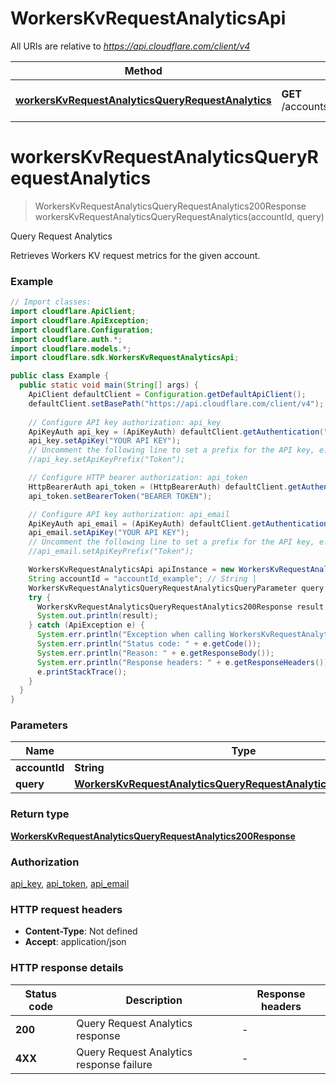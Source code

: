 # WorkersKvRequestAnalyticsApi

All URIs are relative to *https://api.cloudflare.com/client/v4*

| Method | HTTP request | Description |
|------------- | ------------- | -------------|
| [**workersKvRequestAnalyticsQueryRequestAnalytics**](WorkersKvRequestAnalyticsApi.md#workersKvRequestAnalyticsQueryRequestAnalytics) | **GET** /accounts/{account_id}/storage/analytics | Query Request Analytics |


<a id="workersKvRequestAnalyticsQueryRequestAnalytics"></a>
# **workersKvRequestAnalyticsQueryRequestAnalytics**
> WorkersKvRequestAnalyticsQueryRequestAnalytics200Response workersKvRequestAnalyticsQueryRequestAnalytics(accountId, query)

Query Request Analytics

Retrieves Workers KV request metrics for the given account.

### Example
```java
// Import classes:
import cloudflare.ApiClient;
import cloudflare.ApiException;
import cloudflare.Configuration;
import cloudflare.auth.*;
import cloudflare.models.*;
import cloudflare.sdk.WorkersKvRequestAnalyticsApi;

public class Example {
  public static void main(String[] args) {
    ApiClient defaultClient = Configuration.getDefaultApiClient();
    defaultClient.setBasePath("https://api.cloudflare.com/client/v4");
    
    // Configure API key authorization: api_key
    ApiKeyAuth api_key = (ApiKeyAuth) defaultClient.getAuthentication("api_key");
    api_key.setApiKey("YOUR API KEY");
    // Uncomment the following line to set a prefix for the API key, e.g. "Token" (defaults to null)
    //api_key.setApiKeyPrefix("Token");

    // Configure HTTP bearer authorization: api_token
    HttpBearerAuth api_token = (HttpBearerAuth) defaultClient.getAuthentication("api_token");
    api_token.setBearerToken("BEARER TOKEN");

    // Configure API key authorization: api_email
    ApiKeyAuth api_email = (ApiKeyAuth) defaultClient.getAuthentication("api_email");
    api_email.setApiKey("YOUR API KEY");
    // Uncomment the following line to set a prefix for the API key, e.g. "Token" (defaults to null)
    //api_email.setApiKeyPrefix("Token");

    WorkersKvRequestAnalyticsApi apiInstance = new WorkersKvRequestAnalyticsApi(defaultClient);
    String accountId = "accountId_example"; // String | 
    WorkersKvRequestAnalyticsQueryRequestAnalyticsQueryParameter query = new WorkersKvRequestAnalyticsQueryRequestAnalyticsQueryParameter(); // WorkersKvRequestAnalyticsQueryRequestAnalyticsQueryParameter | 
    try {
      WorkersKvRequestAnalyticsQueryRequestAnalytics200Response result = apiInstance.workersKvRequestAnalyticsQueryRequestAnalytics(accountId, query);
      System.out.println(result);
    } catch (ApiException e) {
      System.err.println("Exception when calling WorkersKvRequestAnalyticsApi#workersKvRequestAnalyticsQueryRequestAnalytics");
      System.err.println("Status code: " + e.getCode());
      System.err.println("Reason: " + e.getResponseBody());
      System.err.println("Response headers: " + e.getResponseHeaders());
      e.printStackTrace();
    }
  }
}
```

### Parameters

| Name | Type | Description  | Notes |
|------------- | ------------- | ------------- | -------------|
| **accountId** | **String**|  | |
| **query** | [**WorkersKvRequestAnalyticsQueryRequestAnalyticsQueryParameter**](.md)|  | [optional] |

### Return type

[**WorkersKvRequestAnalyticsQueryRequestAnalytics200Response**](WorkersKvRequestAnalyticsQueryRequestAnalytics200Response.md)

### Authorization

[api_key](../README.md#api_key), [api_token](../README.md#api_token), [api_email](../README.md#api_email)

### HTTP request headers

 - **Content-Type**: Not defined
 - **Accept**: application/json

### HTTP response details
| Status code | Description | Response headers |
|-------------|-------------|------------------|
| **200** | Query Request Analytics response |  -  |
| **4XX** | Query Request Analytics response failure |  -  |

